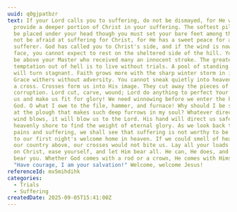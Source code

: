 ```yaml
---
uuid: q0gjpatbzr
text: If your Lord calls you to suffering, do not be dismayed, for He will
  provide a deeper portion of Christ in your suffering. The softest pillow will
  be placed under your head though you must set your bare feet among thorns. Do
  not be afraid at suffering for Christ, for He has a sweet peace for a
  sufferer. God has called you to Christ's side, and if the wind is now in His
  face, you cannot expect to rest on the sheltered side of the hill. You cannot
  be above your Master who received many an innocent stroke. The greatest
  temptation out of hell is to live without trials. A pool of standing water
  will turn stagnant. Faith grows more with the sharp winter storm in its face.
  Grace withers without adversity. You cannot sneak quietly into heaven without
  a cross. Crosses form us into His image. They cut away the pieces of our
  corruption. Lord cut, carve, wound; Lord do anything to perfect Your image in
  us and make us fit for glory! We need winnowing before we enter the kingdom of
  God. O what I owe to the file, hammer, and furnace! Why should I be surprised
  at the plough that makes such deep furrows in my soul? Whatever direction the
  wind blows, it will blow us to the Lord. His hand will direct us safely to the
  heavenly shore to find the weight of eternal glory. As we look back to our
  pains and suffering, we shall see that suffering is not worthy to be compared
  to our first night's welcome home in heaven. If we could smell of heaven and
  our country above, our crosses would not bite us. Lay all your loads by faith
  on Christ, ease yourself, and let Him bear all. He can, He does, and He will
  bear you. Whether God comes with a rod or a crown, He comes with Himself.
  "Have courage, I am your salvation!" Welcome, welcome Jesus!
referenceId: mx5mihdihk
categories:
  - Trials
  - Suffering
createdDate: 2025-09-05T15:41:00Z
---
```

